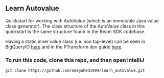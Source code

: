 ## Learn Autovalue

Quickstart for working with AutoValue (which is an immutable Java value class generator). The class structure of the AutoValue class in this quickstart is the same structure found in the Beam SDK codebase.

Having a static inner value class (i.e. non top-level) can be seen in BigQueryIO [here](https://github.com/apache/beam/blob/master/sdks/java/io/google-cloud-platform/src/main/java/org/apache/beam/sdk/io/gcp/bigquery/BigQueryIO.java#L1706) and in the PTransform dev guide [here](https://beam.apache.org/contribute/ptransform-style-guide/#language-neutral-considerations).

### To run this code, clone this repo, and then open intelliJ

```
git clone https://github.com/amegahed1994/learn_autovalue.git
```
